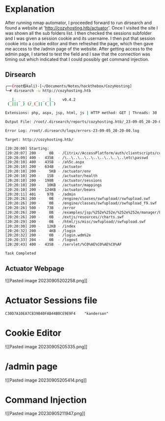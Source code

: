 # Explanation
After running nmap automator, I proceeded forward to run dirsearch and found a website at 'http://cozyhosting.htb/actuator'.  Once I visited the site I was shown all the sub folders list. I then checked the sessions subfolder and I was given a session cookie and its username. I then put that session cookie into a cookie editor and then refreshed the page, which then gave me access to the /admin page of the website. After getting access to the admin page, I started to test the field and I saw that the connection was timing out which indicated that I could possibly get command injection. 

## Dirsearch
```bash
┌──(root㉿kali)-[~/Documents/Notes/hackthebox/CozyHosting]
└─# dirsearch -u http://cozyhosting.htb

  _|. _ _  _  _  _ _|_    v0.4.2
 (_||| _) (/_(_|| (_| )

Extensions: php, aspx, jsp, html, js | HTTP method: GET | Threads: 30 | Wordlist size: 10927

Output File: /root/.dirsearch/reports/cozyhosting.htb/_23-09-05_20-20-00.txt

Error Log: /root/.dirsearch/logs/errors-23-09-05_20-20-00.log

Target: http://cozyhosting.htb/

[20:20:00] Starting: 
[20:20:07] 200 -    0B  - /Citrix//AccessPlatform/auth/clientscripts/cookies.js
[20:20:09] 400 -  435B  - /\..\..\..\..\..\..\..\..\..\etc\passwd
[20:20:10] 400 -  435B  - /a%5c.aspx
[20:20:10] 200 -  634B  - /actuator
[20:20:10] 200 -    5KB - /actuator/env
[20:20:10] 200 -   15B  - /actuator/health
[20:20:10] 200 -  198B  - /actuator/sessions
[20:20:10] 200 -   10KB - /actuator/mappings
[20:20:10] 200 -  124KB - /actuator/beans
[20:20:11] 401 -   97B  - /admin
[20:20:26] 200 -    0B  - /engine/classes/swfupload//swfupload.swf
[20:20:26] 200 -    0B  - /engine/classes/swfupload//swfupload_f9.swf
[20:20:26] 500 -   73B  - /error
[20:20:26] 200 -    0B  - /examples/jsp/%252e%252e/%252e%252e/manager/html/
[20:20:26] 200 -    0B  - /extjs/resources//charts.swf
[20:20:29] 200 -    0B  - /html/js/misc/swfupload//swfupload.swf
[20:20:30] 200 -   12KB - /index
[20:20:32] 200 -    4KB - /login
[20:20:32] 200 -    0B  - /login.wdm%2e
[20:20:33] 204 -    0B  - /logout
[20:20:43] 400 -  435B  - /servlet/%C0%AE%C0%AE%C0%AF

Task Completed 
```

## Actuator Webpage
![[Pasted image 20230905202258.png]]

# Actuator Sessions file

```
C30D7A10EA7C839B40FAB44B0CE9E9F4	"kanderson"
```

# Cookie Editor
![[Pasted image 20230905205335.png]]

# /admin page
![[Pasted image 20230905205414.png]]

# Command Injection
![[Pasted image 20230905211947.png]]

